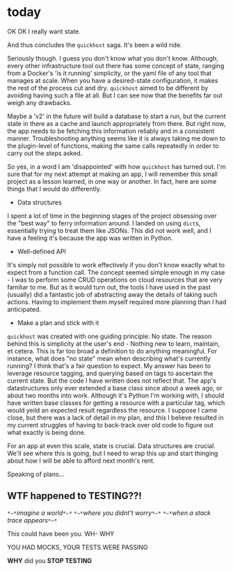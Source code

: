 # today

OK OK I really want state.

And thus concludes the `quickhost` saga. It's been a wild ride.

Seriously though. I guess you don't know what you don't know. Although, every
other infrastructure tool out there has some concept of state, ranging from a
Docker's 'is it running' simplicity, or the yaml file of any tool that manages
at scale. When you have a desired-state configuration, it makes the rest of the
process cut and dry.  `quickhost` aimed to be different by avoiding having such
a file at all. But I can see now that the benefits far out weigh any drawbacks.

Maybe a 'v2' in the future will build a database to start a run, but the
current state in there as a cache and launch appropriately from there. But
right now, the app needs to be fetching this information reliably and in a
consistent manner. Troubleshooting anything seems like it is always taking me
down to the plugin-level of functions, making the same calls repeatedly in
order to carry out the steps asked. 

So yes, in a word I am 'disappointed' with how `quickhost` has turned out. I'm
sure that for my next attempt at making an app, I will remember this small
project as a lesson learned, in one way or another. In fact, here are some
things that I would do differently.

* Data structures

I spent a lot of time in the beginning stages of
the project obsessing over the "best way" to ferry information around. I landed
on using `dict`s, essentially trying to treat them like JSONs. This did not
work well, and I have a feeling it's because the app was written in Python.

* Well-defined API 

It's simply not possible to work effectively if you don't know exactly what to
expect from a function call. The concept seemed simple enough in my case - I
was to perform some CRUD operations on cloud resources that are very familiar
to me. But as it would turn out, the tools I have used in the past (usually)
did a fantastic job of abstracting away the details of taking such actions.
Having to implement them myself required more planning than I had anticipated.

* Make a plan and stick with it

`quickhost` was created with one guiding principle: No state. The reason behind
this is simplicity at the user's end - Nothing new to learn, maintain, et
cetera. This is far too broad a definition to do anything meaningful. For
instance, what does "no state" mean when describing what's currently running? I
think that's a fair question to expect. My answer has been to leverage resource
tagging, and querying based on tags to ascertain the current state. But the
code I have written does not reflect that. The app's datastructures only ever
extended a base class since about a week ago, or about two months into work.
Although it's Python I'm working with, I should have written base classes for
getting a resource with a particular tag, which would yeild an expected result
regardless the resource. I suppose I came close, but there was a lack of
detail in my plan, and this I believe resulted in my current struggles of
having to back-track over old code to figure out what exactly is being done.

For an app at even this scale, state is crucial. Data structures are crucial.
We'll see where this is going, but I need to wrap this up and start thinging
about how I will be able to afford next month's rent.


Speaking of plans...

## WTF happened to TESTING??!

`*~*`*imagine a world*`*~*`
`*~*`*where you didnt't worry*`*~*`
`*~*`*when a stack trace appears*`*~*`

This could have been you. WH- WHY

YOU HAD MOCKS, YOUR TESTS WERE PASSING

**WHY** did you **STOP TESTING**
